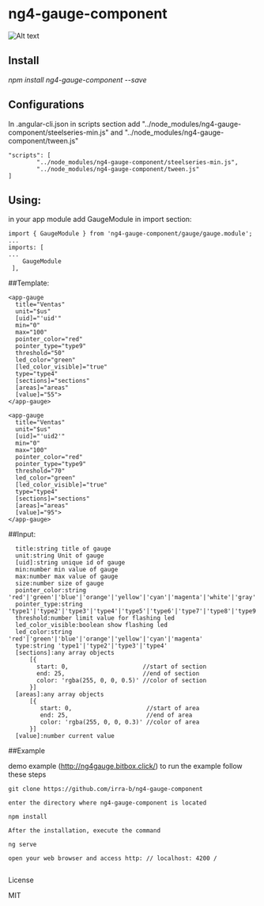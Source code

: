 
# ng4-gauge-component  
![Alt text](http://bitbox.click/capture.gif?raw=true "capture")

## Install

*npm install ng4-gauge-component --save*

## Configurations

In .angular-cli.json in scripts section add "../node_modules/ng4-gauge-component/steelseries-min.js" and "../node_modules/ng4-gauge-component/tween.js"
```
"scripts": [
        "../node_modules/ng4-gauge-component/steelseries-min.js",
        "../node_modules/ng4-gauge-component/tween.js"
]
```
## Using:

in your app module add GaugeModule in import section:
```
import { GaugeModule } from 'ng4-gauge-component/gauge/gauge.module';
...
imports: [
...
    GaugeModule
 ],
```
##Template:
```
<app-gauge
  title="Ventas"
  unit="$us"
  [uid]="'uid'"
  min="0"
  max="100"
  pointer_color="red"
  pointer_type="type9"
  threshold="50"
  led_color="green"
  [led_color_visible]="true"
  type="type4"
  [sections]="sections"
  [areas]="areas"
  [value]="55">
</app-gauge>

<app-gauge
  title="Ventas"
  unit="$us"
  [uid]="'uid2'"
  min="0"
  max="100"
  pointer_color="red"
  pointer_type="type9"
  threshold="70"
  led_color="green"
  [led_color_visible]="true"
  type="type4"
  [sections]="sections"
  [areas]="areas"
  [value]="95">
</app-gauge>
```

##Input:
```
  title:string title of gauge
  unit:string Unit of gauge
  [uid]:string unique id of gauge
  min:number min value of gauge
  max:number max value of gauge
  size:number size of gauge
  pointer_color:string 'red'|'green'|'blue'|'orange'|'yellow'|'cyan'|'magenta'|'white'|'gray'|'black'|'raith'
  pointer_type:string 'type1'|'type2'|'type3'|'type4'|'type5'|'type6'|'type7'|'type8'|'type9'|'type10'|'type11'|'type12'|'type13'|'type14'|'type15'|'type16'|
  threshold:number limit value for flashing led
  led_color_visible:boolean show flashing led
  led_color:string 'red'|'green'|'blue'|'orange'|'yellow'|'cyan'|'magenta'
  type:string 'type1'|'type2'|'type3'|'type4'
  [sections]:any array objects
      [{
        start: 0,                     //start of section
        end: 25,                      //end of section
        color: 'rgba(255, 0, 0, 0.5)' //color of section
      }]
  [areas]:any array objects
      [{
         start: 0,                     //start of area
         end: 25,                      //end of area
         color: 'rgba(255, 0, 0, 0.3)' //color of area
      }]
  [value]:number current value
```
##Example

demo example (http://ng4gauge.bitbox.click/)
to run the example follow these steps
```
git clone https://github.com/irra-b/ng4-gauge-component

enter the directory where ng4-gauge-component is located

npm install

After the installation, execute the command

ng serve

open your web browser and access http: // localhost: 4200 /


```
License

MIT
